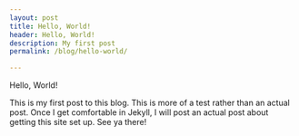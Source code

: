 ```yaml
---
layout: post
title: Hello, World!
header: Hello, World!
description: My first post
permalink: /blog/hello-world/

---
```


Hello, World!

This is my first post to this blog. This is more of a test rather than an actual post. Once I get comfortable in Jekyll, I will post an actual post about getting this site set up. See ya there!
